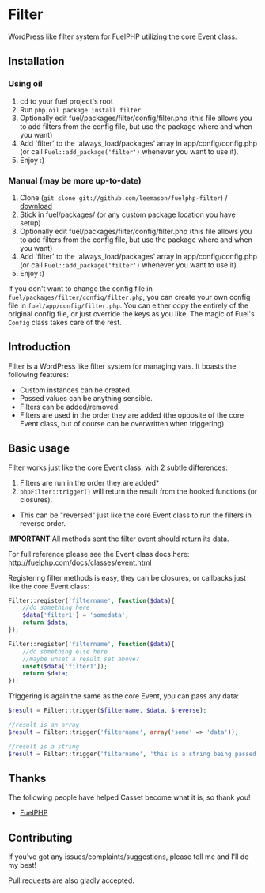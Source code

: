Filter
======

WordPress like filter system for FuelPHP utilizing the core Event class.

Installation
------------

### Using oil
1. cd to your fuel project's root
2. Run `php oil package install filter`
3. Optionally edit fuel/packages/filter/config/filter.php (this file allows you to add filters from the config file, but use the package where and when you want)
4. Add 'filter' to the 'always_load/packages' array in app/config/config.php (or call `Fuel::add_package('filter')` whenever you want to use it).
5. Enjoy :)

### Manual (may be more up-to-date)
1. Clone (`git clone git://github.com/leemason/fuelphp-filter`) / [download](https://github.com/leemason/fuelphp-filter/zipball/master)
2. Stick in fuel/packages/ (or any custom package location you have setup)
3. Optionally edit fuel/packages/filter/config/filter.php (this file allows you to add filters from the config file, but use the package where and when you want)
4. Add 'filter' to the 'always_load/packages' array in app/config/config.php (or call `Fuel::add_package('filter')` whenever you want to use it).
5. Enjoy :)

If you don't want to change the config file in `fuel/packages/filter/config/filter.php`, you can create your own config file in `fuel/app/config/filter.php`.
You can either copy the entirely of the original config file, or just override the keys as you like.
The magic of Fuel's `Config` class takes care of the rest.

Introduction
------------

Filter is a WordPress like filter system for managing vars. It boasts the following features:

- Custom instances can be created.
- Passed values can be anything sensible.
- Filters can be added/removed.
- Filters are used in the order they are added (the opposite of the core Event class, but of course can be overwritten when triggering).

Basic usage
-----------

Filter works just like the core Event class, with 2 subtle differences:

1. Filters are run in the order they are added*
2. ```phpFilter::trigger()``` will return the result from the hooked functions (or closures).

* This can be "reversed" just like the core Event class to run the filters in reverse order.

**IMPORTANT** All methods sent the filter event should return its data.

For full reference please see the Event class docs here: http://fuelphp.com/docs/classes/event.html

Registering filter methods is easy, they can be closures, or callbacks just like the core Event class:

```php
Filter::register('filtername', function($data){
    //do something here
    $data['filter1'] = 'somedata';
    return $data;
});

Filter::register('filtername', function($data){
    //do something else here
    //maybe unset a result set above?
    unset($data['filter1']);
    return $data;
});
```

Triggering is again the same as the core Event, you can pass any data:

```php
$result = Filter::trigger($filtername, $data, $reverse);

//result is an array
$result = Filter::trigger('filtername', array('some' => 'data'));

//result is a string
$result = Filter::trigger('filtername', 'this is a string being passed and reversed too!', true);
```


Thanks
------

The following people have helped Casset become what it is, so thank you!

 - [FuelPHP](https://fuelphp.com)

Contributing
------------

If you've got any issues/complaints/suggestions, please tell me and I'll do my best!

Pull requests are also gladly accepted.
